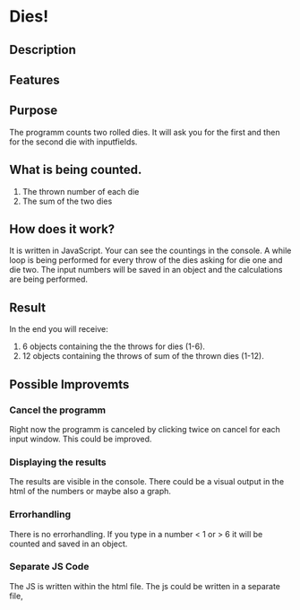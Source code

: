 # Dies!
## Description
## Features
## Purpose
The programm counts two rolled dies. It will ask you for the first and then for the second die with inputfields.

## What is being counted.
1. The thrown number of each die
2. The sum of the two dies

## How does it work?
It is written in JavaScript. Your can see the countings in the console.
A while loop is being performed for every throw of the dies asking for die one and die two.
The input numbers will be saved in an object and the calculations are being performed.

## Result
In the end you will receive:
1. 6 objects containing the the throws for dies (1-6).
2. 12 objects containing the throws of sum of the thrown dies (1-12).


## Possible Improvemts
### Cancel the programm
Right now the programm is canceled by clicking twice on cancel for each input window. This could be improved.

### Displaying the results
The results are visible in the console. There could be a visual output in the html of the numbers or maybe also a graph.

### Errorhandling
There is no errorhandling. If you type in a number < 1 or > 6 it will be counted and saved in an object.

### Separate JS Code
The JS is written within the html file. The js could be written in a separate file,

